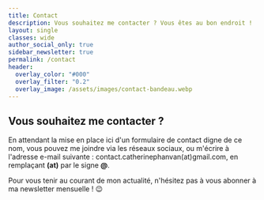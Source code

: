 ```yaml
---
title: Contact
description: Vous souhaitez me contacter ? Vous êtes au bon endroit !
layout: single
classes: wide
author_social_only: true
sidebar_newsletter: true
permalink: /contact
header:
  overlay_color: "#000"
  overlay_filter: "0.2"
  overlay_image: /assets/images/contact-bandeau.webp
---
```



## Vous souhaitez me contacter ?

En attendant la mise en place ici d'un formulaire de contact digne de ce nom, vous pouvez me joindre via les réseaux sociaux, ou m'écrire à l'adresse e-mail suivante&nbsp;: contact.catherinephanvan(at)gmail.com, en remplaçant **(at)** par le signe **@**.

Pour vous tenir au courant de mon actualité, n'hésitez pas à vous abonner à ma newsletter mensuelle&nbsp;! 😉
